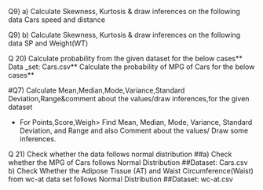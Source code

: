 Q9) a) Calculate Skewness, Kurtosis & draw inferences on the following data
Cars speed and distance

Q9) b) Calculate Skewness, Kurtosis & draw inferences on the following data
SP and Weight(WT)

Q 20) Calculate probability from the given dataset for the below cases**
Data _set: Cars.csv**
Calculate the probability of MPG of Cars for the below cases**

#Q7) Calculate Mean,Median,Mode,Variance,Standard Deviation,Range&comment about the values/draw inferences,for the given dataset
- For Points,Score,Weigh>
Find Mean, Median, Mode, Variance, Standard Deviation, and Range and also Comment about the values/ Draw some inferences.

Q 21) Check whether the data follows normal distribution ##a) Check whether the MPG of Cars follows Normal Distribution 
##Dataset: Cars.csv
b) Check Whether the Adipose Tissue (AT) and Waist Circumference(Waist) from wc-at data set follows Normal Distribution 
##Dataset: wc-at.csv
